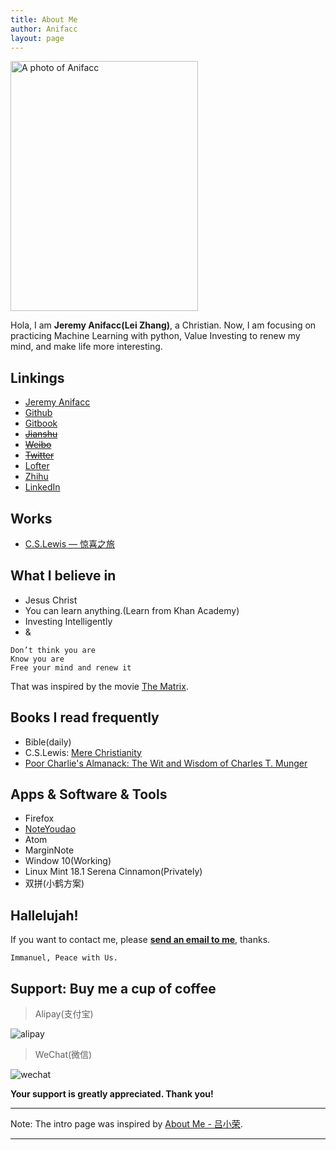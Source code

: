 ```yaml
---
title: About Me
author: Anifacc
layout: page
---
```


  <img width="300" height="400" alt="A photo of Anifacc" src="https://dn-jeremiahzhang.qbox.me/me.jpg">

Hola, I am __Jeremy Anifacc(Lei Zhang)__, a Christian. Now, I am focusing on practicing Machine Learning with python, Value Investing to renew my mind, and make life more interesting.

## Linkings

- [Jeremy Anifacc][1]
- [Github][2]
- [Gitbook][3]
- [~~Jianshu~~][4]
- [~~Weibo~~][5]
- [~~Twitter~~][6]
- [Lofter][7]
- [Zhihu][8]
- [LinkedIn][9]

## Works

- [C.S.Lewis — 惊喜之旅](http://jeremyanifaccc.pythonanywhere.com/)

## What I believe in

- Jesus Christ
- You can learn anything.(Learn from Khan Academy)
- Investing Intelligently
- &

```
Don’t think you are
Know you are
Free your mind and renew it
```

That was inspired by the movie [The Matrix](https://en.wikipedia.org/wiki/The_Matrix).

## Books I read frequently

- Bible(daily)
- C.S.Lewis: [Mere Christianity](https://en.wikipedia.org/wiki/Mere_Christianity#The_Case_for_Christianity_.28Broadcast_Talks_in_UK.29)
- [Poor Charlie's Almanack: The Wit and Wisdom of Charles T. Munger](https://book.douban.com/subject/10485011/)

## Apps & Software & Tools

- Firefox
- [NoteYoudao](http://note.youdao.com/)
- Atom
- MarginNote
- Window 10(Working)
- Linux Mint 18.1 Serena Cinnamon(Privately)
- 双拼(小鹤方案)

## Hallelujah!

If you want to contact me, please __[send an email to me][10]__, thanks.

	Immanuel, Peace with Us.

## Support: Buy me a cup of coffee

> Alipay(支付宝)

![alipay](https://dn-jeremiahzhang.qbox.me/image/pay/alipay.JPG)

> WeChat(微信)

![wechat](https://dn-jeremiahzhang.qbox.me/image/pay/wechatpay.JPG)

**Your support is greatly appreciated. Thank you!**

---

Note: The intro page was inspired by [About Me - 吕小荣](http://mednoter.com/about.html).

---

[1]:	http://jeremiahzhang.github.io/
[2]:	https://github.com/JeremiahZhang
[3]:	https://www.gitbook.com/@jeremiahzhang
[4]:	http://www.jianshu.com/u/e5fdf29b3150
[5]:	http://weibo.com/ZhangXiaowoStef
[6]:	https://twitter.com/Jeremy_Anifacc
[7]:  http://anifacc.lofter.com/
[8]:  https://www.zhihu.com/people/TolifAnifacc
[9]:  https://www.linkedin.com/in/lei-zhang-169039ab/
[10]: mailto:zhangleisuda@gmail.com
